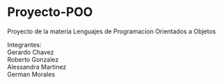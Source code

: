 # Proyecto-POO
Proyecto de la materia Lenguajes de Programacion Orientados a Objetos

Integrantes:  
Gerardo Chavez  
Roberto Gonzalez  
Alessandra Martinez  
German Morales
